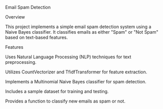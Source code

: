 
Email Spam Detection

Overview

This project implements a simple email spam detection system using a Naive Bayes classifier. It classifies emails as either "Spam" or "Not Spam" based on text-based features.

Features

Uses Natural Language Processing (NLP) techniques for text preprocessing.

Utilizes CountVectorizer and TfidfTransformer for feature extraction.

Implements a Multinomial Naive Bayes classifier for spam detection.

Includes a sample dataset for training and testing.

Provides a function to classify new emails as spam or not.
